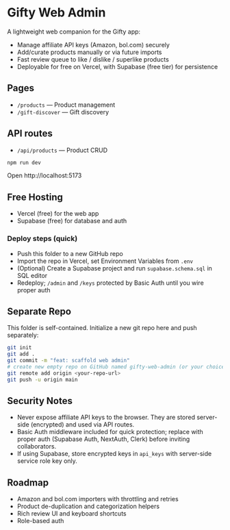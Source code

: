 # Gifty Web Admin

A lightweight web companion for the Gifty app:
- Manage affiliate API keys (Amazon, bol.com) securely
- Add/curate products manually or via future imports
- Fast review queue to like / dislike / superlike products
- Deployable for free on Vercel, with Supabase (free tier) for persistence


## Pages

- `/products` — Product management
- `/gift-discover` — Gift discovery

## API routes

- `/api/products` — Product CRUD
```bash
npm run dev
```

Open http://localhost:5173

## Free Hosting
- Vercel (free) for the web app
- Supabase (free) for database and auth

### Deploy steps (quick)
- Push this folder to a new GitHub repo
- Import the repo in Vercel, set Environment Variables from `.env`
- (Optional) Create a Supabase project and run `supabase.schema.sql` in SQL editor
- Redeploy; `/admin` and `/keys` protected by Basic Auth until you wire proper auth

## Separate Repo
This folder is self-contained. Initialize a new git repo here and push separately:
```bash
git init
git add .
git commit -m "feat: scaffold web admin"
# create new empty repo on GitHub named gifty-web-admin (or your choice)
git remote add origin <your-repo-url>
git push -u origin main
```

## Security Notes
- Never expose affiliate API keys to the browser. They are stored server-side (encrypted) and used via API routes.
- Basic Auth middleware included for quick protection; replace with proper auth (Supabase Auth, NextAuth, Clerk) before inviting collaborators.
 - If using Supabase, store encrypted keys in `api_keys` with server-side service role key only.

## Roadmap
- Amazon and bol.com importers with throttling and retries
- Product de-duplication and categorization helpers
- Rich review UI and keyboard shortcuts
- Role-based auth
